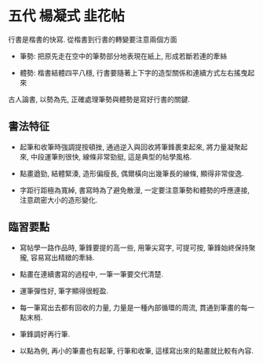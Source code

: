 # 五代 楊凝式 韭花帖

行書是楷書的快寫. 從楷書到行書的轉變要注意兩個方面

- 筆勢: 把原先走在空中的筆勢部分地表現在紙上, 形成若斷若連的牽絲

- 體勢: 楷書結體四平八穩, 行書要隨著上下字的造型關係和連續方式左右搖曳起來

古人論書, 以勢為先, 正確處理筆勢與體勢是寫好行書的關鍵.

## 書法特征

- 起筆和收筆時強調提按頓挫, 通過逆入與回收將筆鋒裹束起來, 將力量凝聚起來, 中段運筆則很快, 線條非常勁挺, 這是典型的帖學風格.

- 點畫遒勁, 結體緊湊, 造形偏瘦長, 偶爾橫向出幾筆長的線條, 顯得非常俊逸.

- 字距行距極為寬綽, 書寫時為了避免散漫, 一定要注意筆勢和體勢的呼應連接, 注意疏密大小的造形變化.

## 臨習要點

- 寫帖學一路作品時, 筆鋒要提的高一些, 用筆尖寫字, 可提可按, 筆鋒始終保持聚攏, 容易寫出精緻的牽絲.

- 點畫在連續書寫的過程中, 一筆一筆要交代清楚.

- 運筆彈性好, 筆字顯得很輕盈.

- 每一筆寫出去都有回收的力量, 力量是一種內部循環的周流, 貫通到筆畫的每一點末梢.

- 筆鋒調好再行筆.

- 以點為例, 再小的筆畫也有起筆, 行筆和收筆, 這樣寫出來的點畫就比較有內容.
